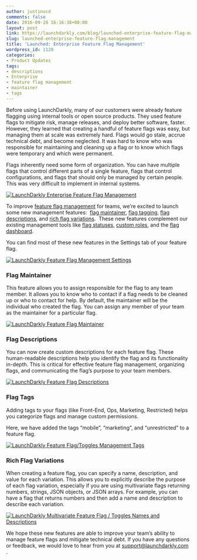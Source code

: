 ```yaml
---
author: justinucd
comments: false
date: 2016-09-28 16:16:38+00:00
layout: post
link: https://launchdarkly.com/blog/launched-enterprise-feature-flag-management/
slug: launched-enterprise-feature-flag-management
title: 'Launched: Enterprise Feature Flag Management'
wordpress_id: 1120
categories:
- Product Updates
tags:
- descriptions
- Enterprise
- feature flag management
- maintainer
- tags
---
```


Before using LaunchDarkly, many of our customers were already feature flagging using internal tools or open source products. They used feature flags to mitigate risk, manage releases, and deploy better software, faster. However, they learned that creating a handful of feature flags was easy, but managing them at scale was extremely hard. Flags would go stale, accrue technical debt, and become neglected. It was hard to know who was responsible for maintaining and cleaning up a flag or to know which flags were temporary and which were permanent.

Flags inherently need some form of organization. You can have multiple flags that control different parts of a single feature, flags that control configurations, and flags that should only be managed by certain people. This was very difficult to implement in internal systems.

[![LaunchDarkly Enterprise Feature Flag Management](https://blog.launchdarkly.com/wp-content/uploads/2016/09/managementgraph.png)](https://blog.launchdarkly.com/wp-content/uploads/2016/09/managementgraph.png)



To improve [feature flag management](http://docs.launchdarkly.com/docs/managing-a-feature-flag) for teams, we’re excited to launch some new management features:  [flag maintainer](http://docs.launchdarkly.com/docs/managing-a-feature-flag#flag-settings), [flag tagging](http://docs.launchdarkly.com/docs/managing-a-feature-flag#flag-settings), [flag descriptions](http://docs.launchdarkly.com/docs/managing-a-feature-flag#flag-settings), and [rich flag variations](http://docs.launchdarkly.com/docs/creating-a-feature-flag).  These new features complement our existing management tools like [flag statuses](http://docs.launchdarkly.com/docs/managing-a-feature-flag#flag-status), [custom roles](http://docs.launchdarkly.com/docs/custom-roles), and the [flag dashboard](http://docs.launchdarkly.com/docs/managing-a-feature-flag#dashboard).

You can find most of these new features in the Settings tab of your feature flag.

[![LaunchDarkly Feature Flag Management Settings](https://blog.launchdarkly.com/wp-content/uploads/2016/09/ld_checkoutflow.png)](https://blog.launchdarkly.com/wp-content/uploads/2016/09/ld_checkoutflow.png)


### Flag Maintainer


This feature allows you to assign responsible for the flag to any team member. It allows you to know who to contact if a flag needs to be cleaned up or who to contact for help. By default, the maintainer will be the individual who created the flag. You can assign any member of your team as the maintainer for a particular flag.

[![LaunchDarkly Feature Flag Maintainer](https://blog.launchdarkly.com/wp-content/uploads/2016/09/ld_maintainer.png)](https://blog.launchdarkly.com/wp-content/uploads/2016/09/ld_maintainer.png)


### Flag Descriptions


You can now create custom descriptions for each feature flag. These human-readable descriptions help you identify the flag and its functionality in-depth. This is critical for effective feature flag management, organizing flags, and communicating the flag’s purpose to your team members.

[![LaunchDarkly Feature Flag Descriptions](https://blog.launchdarkly.com/wp-content/uploads/2016/09/flagdescriptions.png)](https://blog.launchdarkly.com/wp-content/uploads/2016/09/flagdescriptions.png)


### Flag Tags


Adding tags to your flags (like Front-End, Ops, Marketing, Restricted) helps you categorize flags and manage custom permissions.

Here, we have added the tags “mobile”, “marketing”, and “unrestricted” to a feature flag.

[![LaunchDarkly Feature Flag/Toggles Management Tags](https://blog.launchdarkly.com/wp-content/uploads/2016/09/tags.png)](https://blog.launchdarkly.com/wp-content/uploads/2016/09/tags.png)


### Rich Flag Variations


When creating a feature flag, you can specify a name, description, and value for each variation. This allows you to explicitly describe the purpose of each flag variation, especially if you are using multivariate flags returning numbers, strings, JSON objects, or JSON arrays. For example, you can have a flag that returns numbers and then add a name and description to describe each variation.

[![LaunchDarkly Multivariate Feature Flag / Toggles Names and Descriptions](https://blog.launchdarkly.com/wp-content/uploads/2016/09/checkout.png)](https://blog.launchdarkly.com/wp-content/uploads/2016/09/checkout.png)

We hope these new features are able to improve your team’s ability to manage feature flags and mitigate technical debt. If you have any questions or feedback, we would love to hear from you at [support@launchdarkly.com](mailto:support@launchdarkly.com) .


